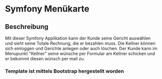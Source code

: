 # Symfony Menükarte

## Beschreibung

Mit dieser Symfony Applikation kann der Kunde seine Gericht auswählen und sieht seine Totale Rechnung, die er bezahlen muss. Die Kellner können sich einloggen und Gerichte anlegen oder auch löschen. Der Kunde kann im Menupunkt "Kellner" seine wünsche per Formular am Kellner schicken und er bekommt diesen wünsch per mail zu. 

### Template ist mittels Bootstrap hergestellt worden




